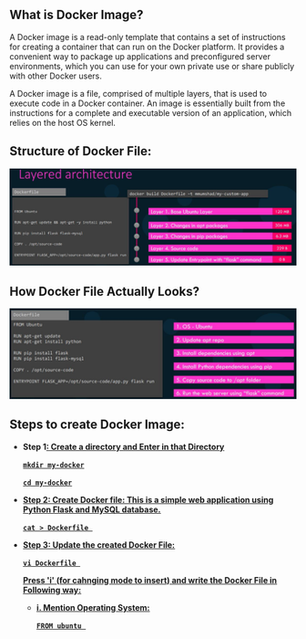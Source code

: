## What is Docker Image?

A Docker image is a read-only template that contains a set of instructions for creating a container that can run on the Docker platform. It provides a convenient way to package up applications and preconfigured server environments, which you can use for your own private use or share publicly with other Docker users.

A Docker image is a file, comprised of multiple layers, that is used to execute code in a Docker container. An image is essentially built from the instructions for a complete and executable version of an application, which relies on the host OS kernel.

## Structure of Docker File:

![Docker File Architecture](https://github.com/Ayushmanglani/Docker/blob/master/DockerImages/LayeredArchitecture.JPG)

## How Docker File Actually Looks?

![Docker File](https://github.com/Ayushmanglani/Docker/blob/master/DockerImages/dockerfile.JPG)

## Steps to create Docker Image:

 - <b>Step 1<u>: Create a directory and Enter in that Directory
    
    ```mkdir my-docker```
    
    ```cd my-docker```

 - <b>Step 2<u>: Create Docker file:  This is a simple web application using Python Flask and MySQL database.
 
    ```cat > Dockerfile ```     
 
 - <b>Step 3<u>: Update the created Docker File:     
   
    ```vi Dockerfile ``` 
    
    Press 'i' (for cahnging mode to insert) and write the Docker File in Following way:
    
 
   - i.	Mention Operating System:
  
     ```FROM ubuntu ```
